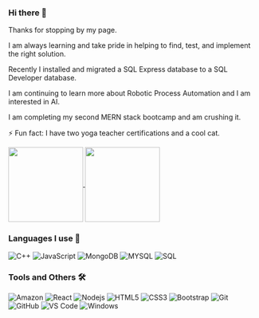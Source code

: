 ### Hi there 👋
Thanks for stopping by my page. 

I am always learning and take pride in helping to find, test, and implement the right solution. 

Recently I installed and migrated a SQL Express database to a SQL Developer database.

I am continuing to learn more about Robotic Process Automation and I am interested in AI. 

I am completing my second MERN stack bootcamp and am crushing it.

⚡ Fun fact: I have two yoga teacher certifications and a cool cat. 
  

<a href="https://github-readme-stats.vercel.app/api?username=elowskya">
  <img align="center" height="150px" src="https://github-readme-stats.vercel.app/api?username=elowskya&theme=highcontrast&count_private=true&title_color=f59700&bg_color=0f1021&icon_color=00899e" />
</a>
<a href="https://github-readme-stats.vercel.app/api/top-langs/?username=elowskya&layout=compact">
  <img align="center" height="150px" src="https://github-readme-stats.vercel.app/api/top-langs/?username=elowskya&layout=compact&theme=highcontrast&count_private=true&title_color=f59700&bg_color=0f1021&icon_color=00899e" />
</a>

### Languages I use 📑

![C++](http://img.shields.io/badge/-C++-blue?style=flat-square&logo=c%2B%2B&logoColor=ffffff)
![JavaScript](https://img.shields.io/badge/-JavaScript-%23F7DF1C?style=flat-square&logo=javascript&logoColor=000000&labelColor=%23F7DF1C&color=%23FFCE5A)
![MongoDB](https://img.shields.io/badge/-MongoDB-brown?style=flat-square&logo=mongodb)
![MYSQL](https://img.shields.io/badge/-MYSQL-grey?style=flat-square&logo=mysql)
![SQL](https://img.shields.io/badge/-SQL-000000?style=flat&logo=postgresql)


### Tools and Others 🛠 

![Amazon](https://img.shields.io/badge/-AWS-black?style=flat-square&logo=amazon)
![React](https://img.shields.io/badge/-React-blue?style=flat-square&logo=react&logoColor=white)
![Nodejs](https://img.shields.io/badge/-Nodejs-339933?style=flat-square&logo=Node.js&logoColor=ffffff)
![HTML5](https://img.shields.io/badge/-HTML5-%23E44D27?style=flat-square&logo=html5&logoColor=ffffff)
![CSS3](https://img.shields.io/badge/-CSS3-%231572B6?style=flat-square&logo=css3)
![Bootstrap](https://img.shields.io/badge/-Bootstrap-563D7C?style=flat-square&logo=Bootstrap)
![Git](https://img.shields.io/badge/-Git-%23F05032?style=flat-square&logo=git&logoColor=%23ffffff)
![GitHub](https://img.shields.io/badge/-GitHub-181717?style=flat-square&logo=github)
![VS Code](http://img.shields.io/badge/-VS%20Code-007ACC?style=flat-square&logo=visual-studio-code&logoColor=ffffff)
![Windows](http://img.shields.io/badge/-Windows-0078D6?style=flat-square&logo=windows&logoColor=ffffff)

<!--
**elowskya/elowskya** is a ✨ _special_ ✨ repository because its `README.md` (this file) appears on your GitHub profile.
-->
